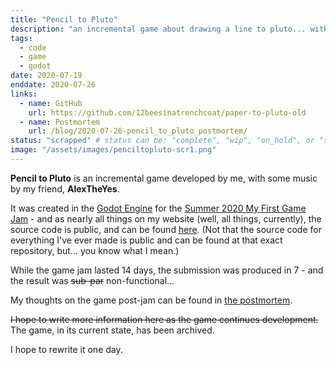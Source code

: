 ```yaml
---
title: "Pencil to Pluto"
description: "an incremental game about drawing a line to pluto... with pencils..."
tags:
  - code
  - game
  - godot
date: 2020-07-19
enddate: 2020-07-26
links:
  - name: GitHub
    url: https://github.com/12beesinatrenchcoat/paper-to-pluto-old
  - name: Postmortem
    url: /blog/2020-07-26-pencil_to_pluto_postmortem/
status: "scrapped" # status can be: "complete", "wip", "on_hold", or "scrapped"
image: "/assets/images/penciltopluto-scr1.png"
---
```


**Pencil to Pluto** is an incremental game developed by me, with some music by my friend, **AlexTheYes**. 

It was created in the [Godot Engine](https://godotengine.org) for the [Summer 2020 My First Game Jam](https://itch.io/jam/my-first-game-jam-summer-2020) - and as nearly all things on my website (well, all things, currently), the source code is public, and can be found [here](https://github.com/AndyThePie/pencil-to-pluto).
(Not that the source code for everything I've ever made is public and can be found at that exact repository, but... you know what I mean.)

While the game jam lasted 14 days, the submission was produced in 7 - and the result was ~~sub-par~~ non-functional...

My thoughts on the game post-jam can be found in [the postmortem](/blog/2020-07-26-pencil_to_pluto_postmortem).

~~I hope to write more information here as the game continues development.~~ The game, in its current state, has been archived.

I hope to rewrite it one day.